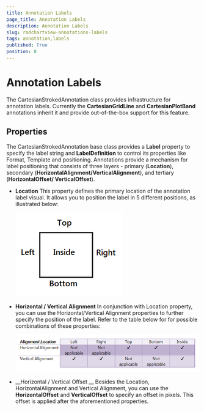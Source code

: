 ```yaml
---
title: Annotation Labels
page_title: Annotation Labels
description: Annotation Labels
slug: radchartview-annotations-labels
tags: annotation,labels
published: True
position: 8
---
```


# Annotation Labels

The CartesianStrokedAnnotation class provides infrastructure for annotation labels. Currently the __CartesianGridLine__ and __CartesianPlotBand__ annotations inherit it and provide out-of-the-box support for this feature.      

## Properties

The CartesianStrokedAnnotation base class provides a __Label__ property to specify the label string and __LabelDefinition__ to control its properties like Format, Template and positioning. Annotations provide a mechanism for label positioning that consists of three layers - primary (__Location__), secondary (__HorizontalAlignment/VerticalAlignment__), and tertiary (__HorizontalOffset/ VerticalOffset__).        

* __Location__ 
	This property defines the primary location of the annotation label visual. It allows you to position the label in 5 different positions, as illustrated below:
	
	![Rad Chart View-annotations-label-location](images/RadChartView-annotations-label-location.png)

* __Horizontal / Vertical Alignment__ 
	In conjunction with Location property, you can use the Horizontal/Vertical Alignment properties to further specify the position of the label. Refer to the table below for for possible combinations of these properties:
	
	![Rad Chart View-annotations-alignment-location](images/RadChartView-annotations-alignment-location.png)

* __Horizontal / Vertical Offset __ 
	Besides the Location, HorizontalAlignment and Vertical Alignment, you can use the __HorizontalOffset__ and __VerticalOffset__ to specify an offset in pixels. This offset is applied after the aforementioned properties.